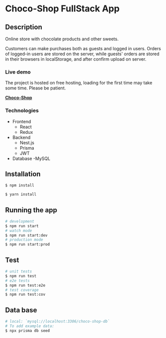 # Choco-Shop FullStack App

## Description

Online store with chocolate products and other sweets.

Customers can make purchases both as guests and logged in users. Orders of logged-in users are stored on the server, while guests' orders are stored in their browsers in localStorage, and after confirm upload on server.

### Live demo

The project is hosted on free hosting, loading for the first time may take some time. Please be patient.

**[Choco-Shop]()**

### Technologies

- Frontend
  - React
  - Redux
- Backend
  - Nest.js
  - Prisma
  - JWT
- Database
  -MySQL

## Installation

```bash
$ npm install 

$ yarn install
```

## Running the app

```bash
# development
$ npm run start
# watch mode
$ npm run start:dev
# production mode
$ npm run start:prod
```

## Test

```bash
# unit tests
$ npm run test
# e2e tests
$ npm run test:e2e
# test coverage
$ npm run test:cov
```

## Data base

```bash
# local: `mysql://localhost:3306/choco-shop-db`
# To add example data:
$ npx prisma db seed
```

